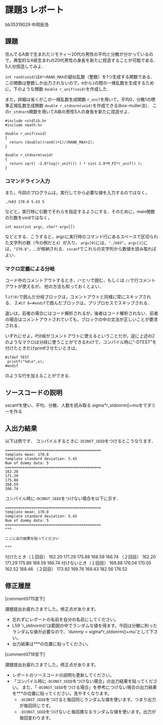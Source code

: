 # 課題3 レポート

bb35319029 中岡辰浩

## 課題

住んでるA県で生まれたジモティー20代の男性の平均と分散が分かっているので，典型的なA県生まれの20代男性の身長を新たに捏造することが可能である．5人分捏造してみよ．

`int rand(void)`は`0`〜`RAND_MAX`の疑似乱数（整数）を1つ生成する関数である．この関数は整数しか出力されないので，`0`から`1`の間の一様乱数を生成するために，下のような関数 `double r_unif(void)`を作成した．

また，詳細は省くがこの一様乱数生成関数 `r_unif`を用いて，平均0，分散1の標準正規乱数生成関数 `double r_stdnorm(void)`を作成できる(box-muller法)．
この`r_stdnorm`関数を用いてA県の男性5人の身長を新たに捏造せよ．


  ```{c}
  #include <stdlib.h>
  #include <math.h>

  double r_unif(void)
  {
    return (double)(rand()+1)/(RAND_MAX+2);
  }
  
  double r_stdnorm(void)
  {  
    return sqrt( -2.0*log(r_unif()) ) * sin( 2.0*M_PI*r_unif() );
  } 
  ```

### コマンドライン入力

また，今回のプログラムは，実行してから必要な値を入力するのではなく，

```
./k03 170.8 5.43 5
```

などと，実行時に引数でそれらを指定するようにする．そのために，main関数の引数をvoidではなく，

```
int main(int argc, char* argv[])
```

などとする．こうすると，argcに実行時のコマンド行にあるスペースで区切られた文字列の数（今の例だと`4`）が入り，
`argv[0]`には，`"./k03"`，`argv[1]`には，`"170.8"`，...が格納される．`sscanf`でこれらの文字列から数値を読み取ればよい．

### マクロ定義による分岐

コード中のコメントアウトするとき，`/*`と`*/`で囲む，もしくは `//`で行コメントアウトが使えるが，
他の方法も知っておくとよい．

1.`if(0)`で囲んだ分岐ブロックは，コメントアウトと同様に常にスキップされる．
2.`#if 0`~`#endif`で囲んだブロックは，プリプロセスでスキップされる．

違いは，前者の場合にはコード解析されるが，後者はコード解析されない．前者の場合はコメントアウトされていても，ブロックの中の文法が正しいことが要求される．

いずれにせよ，if分岐がコメントアウトに使えるということだが，逆に上述の2のようなマクロは分岐に使うことができるわけで，コンパイル時に"-DTEST"を付けたときだけprintfさせたいときは，

```
#ifdef TEST
 printf("%d\n",x);
#endif
```

のような行を加えることができる．


## ソースコードの説明
sscanfを使い、平均、分散、人数を読み取る
sigma*r_stdonrm()+muをでダミーを作る
## 入出力結果

以下は例です． コンパイルするときに`-DCONST_SEED`をつけるとこうなります．

```
============================================
template mean: 170.8
template standard deviation: 5.43
Num of dummy data: 5
============================================
162.20
171.29
175.88
168.59
166.74
```

コンパイル時に`-DCONST_SEED`をつけない場合を以下に示す．
```
============================================
template mean: 170.8
template standard deviation: 5.43
Num of dummy data: 5
============================================
***

ここに出力結果を貼ってください

***
```
付けたとき（１回目）
162.20
171.29
175.88
168.59
166.74
（２回目）
162.20
171.29
175.88
168.59
166.74
付けないとき（１回目）
169.88
176.04
170.05
162.52
168.46
（２回目）
173.92
169.76
169.43
182.56
176.52
## 修正履歴
[comment0715宮下]

課題提出お疲れさまでした。修正点があります。
- 忘れずにレポートの名前を自分の名前にしてください。
- L59 'r_stdnorm()'は範囲の中でランダムな値を得ます。今回は分散に則ったランダムな値が必要なので、'dummy = sigma*r_stdonrm()+mu'として下さい。
- 出力結果は***の位置に貼ってください。


[comment0718宮下]

課題提出お疲れさまでした。修正点があります。
- レポートのソースコードの説明も更新してください。
- 「コンパイル時に`-DCONST_SEED`をつけない場合」の出力結果を貼ってください。 また、「`-DCONST_SEED`をつける場合」を参考につけない場合の出力結果を***の位置に貼ってください。見やすくなります。
  - `-DCONST_SEED`をつけると毎回同じランダムな値を使います。つまり出力が毎回同じです。
  - `-DCONST_SEED`をつけないと毎回異なるランダムな値を使います。出力が毎回変わります。
